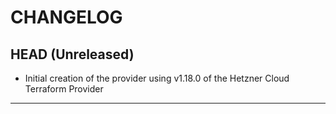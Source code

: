 CHANGELOG
=========

## HEAD (Unreleased)
* Initial creation of the provider using v1.18.0 of the Hetzner Cloud Terraform Provider

---
